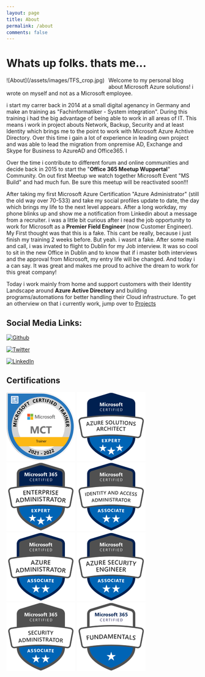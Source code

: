 ```yaml
---
layout: page
title: About
permalink: /about
comments: false
---
```

# Whats up folks.  thats me... 

<div style="float:left;margin:0 10px 10px 0" markdown="1">
![About](/assets/images/TFS_crop.jpg)
</div>
Welcome to my personal blog about Microsoft Azure solutions! i wrote on myself and not as a Microsoft employee. 

i start my carrer back in 2014 at a small digital agenancy in Germany and make an training as "Fachinformatiker - System integration". During this training i had the big advantage of being able to work in all areas of IT. This means i work in project abouts Network, Backup, Security and at least Identity which brings me to the point to work with Microsoft Azure Achtive Directory. 
Over this time i gain a lot of experience in leading own project and was able to lead the migration from onpremise AD, Exchange and Skype for Business to AzureAD and Office365. l

Over the time i contribute to different forum and online communities and decide back in 2015 to start the "**Office 365 Meetup Wuppertal**" Community. On out first Meetup we watch together Microsoft Event "MS Build" and had much fun. Be sure this meetup will be reactivated soon!!! 

After taking my first Microsoft Azure Certification "Azure Administrator" (still the old way over 70-533) and take my social profiles update to date, the day which brings my life to the next level appears. After a long workday, my phone blinks up and show me a notification from Linkedin about a message from a recruiter.  i was a little bit curious after i read the job opportunity to work for Microsoft as a **Premier Field Engineer** (now Customer Engineer). My First thought was that this is a fake. This cant be really, because i just finish my training 2 weeks before. 
But yeah. i wasnt a fake. After some mails and call, i was invated to flight to Dublin for my Job interview. It was so cool to sit in the new Office in Dublin and to know that if i master both interviews and the approval from Microsoft, my entry life will be changed. 
And today i a can say.  It was great and makes me proud to achive the dream to work for this great company! 

Today i work mainly from home and support customers with their Identity Landscape around **Azure Active Directory** and building programs/automations for better handling their Cloud infrastructure. 
To get an otherview on that i currently work, jump over to [Projects](/projects)

## Social Media Links:
[![Github](https://img.shields.io/badge/-GitHub-232F7E?style=for-the-badge&logo=github)][github]

[![Twitter](https://img.shields.io/badge/twitter-%231DA1F2.svg?&style=for-the-badge&logo=twitter&logoColor=white&countColor=%232ea44f)][twitter]

[![LinkedIn](https://img.shields.io/badge/linkedin-%230077B5.svg?&style=for-the-badge&logo=linkedin&logoColor=white)][linkedin]

[twitter]: https://twitter.com/intent/follow?original_referer=https%3A%2F%2Fgithub.com%2Fti_stock&screen_name=ti_stock
[linkedin]: https://www.linkedin.com/in/tim-stock/
[github]: https://github.com/Timsto

## Certifications

![Microsoft Certified Training 2020-2022](/assets/images/about/MCT-Microsoft-Certified-Trainer.png)
![Azure Solutions Architect Expert](/assets/images/about/azure-solutions-architect-expert.png)
![Microsoft 365 Enterprise Administrator Expert](/assets/images/about/microsoft365-enterprise-adminstrator-expert.png)
![Azure Identity and Access Administrator Associate](/assets/images/about/identity-and-access-administrator-associate.png)
![Azure Administrator Associate](/assets/images/about/azure-administrator-associate.png)
![Azure Security Engineer Associate](/assets/images/about/azure-security-engineer-associate.png)
![Microsoft 365 Security Administrator Associate](/assets/images/about/microsoft365-security-administrator-associate.png)
![Microsoft 365 Fundamentals](/assets/images/about/microsoft365-fundamentals.png)
